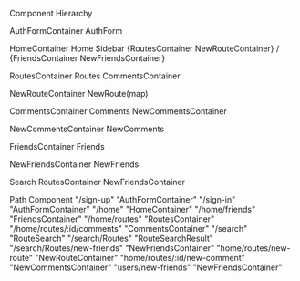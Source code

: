 Component Hierarchy

AuthFormContainer
  AuthForm

HomeContainer
  Home
  Sidebar
  {RoutesContainer
  NewRouteContainer} /
  {FriendsContainer
  NewFriendsContainer}

RoutesContainer
  Routes
    CommentsContainer

NewRouteContainer
  NewRoute(map)

CommentsContainer
  Comments
  NewCommentsContainer

NewCommentsContainer
  NewComments

FriendsContainer
  Friends

NewFriendsContainer
  NewFriends

Search
  RoutesContainer
  NewFriendsContainer




Path	Component
"/sign-up"	"AuthFormContainer"
"/sign-in"	"AuthFormContainer"
"/home"	"HomeContainer"
"/home/friends"	"FriendsContainer"
"/home/routes"	"RoutesContainer"
"/home/routes/:id/comments"	"CommentsContainer"
"/search"	"RouteSearch"
"/search/Routes"	"RouteSearchResult"
"/search/Routes/new-friends" 	 "NewFriendsContainer"
"home/routes/new-route" 	"NewRouteContainer"
"home/routes/:id/new-comment" 	"NewCommentsContainer"
"users/new-friends" 	 "NewFriendsContainer"
